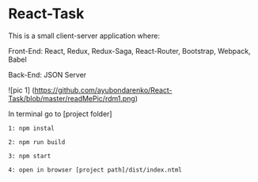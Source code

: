 # React-Task
This is a small client-server application where:

  Front-End: React, Redux, Redux-Saga, React-Router, Bootstrap, Webpack, Babel

  Back-End: JSON Server
  
 ![pic 1] (https://github.com/ayubondarenko/React-Task/blob/master/readMePic/rdm1.png)
  
In terminal go to [project folder]

    1: npm instal

    2: npm run build

    3: npm start

    4: open in browser [project path]/dist/index.ntml 

